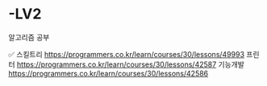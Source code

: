 # -LV2
알고리즘 공부


✅
스킬트리  https://programmers.co.kr/learn/courses/30/lessons/49993
프린터    https://programmers.co.kr/learn/courses/30/lessons/42587
기능개발  https://programmers.co.kr/learn/courses/30/lessons/42586

